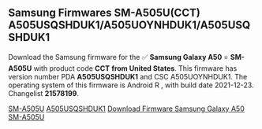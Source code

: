 <h2>Samsung Firmwares SM-A505U(CCT) A505USQSHDUK1/A505UOYNHDUK1/A505USQSHDUK1</h2>
Download the Samsung firmware for the ✅ <strong>Samsung Galaxy A50 </strong> ⭐ <strong>SM-A505U</strong> with product code <strong>CCT</strong> <strong> from United States</strong>. This firmware has version number PDA <strong>A505USQSHDUK1</strong> and CSC A505UOYNHDUK1. The operating system of this firmware is Android R , with build date 2021-12-23. Changelist <strong>21578199</strong>.

[SM-A505U](https://samfirm.shop/samsung/model/SM-A505U)
[A505USQSHDUK1](https://samfirm.shop/samsung/pda/A505USQSHDUK1)
[Download Firmware Samsung Galaxy A50 SM-A505U](https://samfirm.shop/samsung/firmware/484502)
